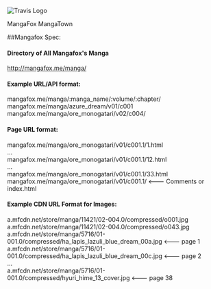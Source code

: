 ![Travis Logo](https://travis-ci.org/tadachi/manga-scraper.svg?branch=master "Travis Build")

MangaFox
MangaTown

##Mangafox Spec:

#### Directory of All Mangafox's Manga
http://mangafox.me/manga/

#### Example URL/API format:

mangafox.me/manga/:manga_name/:volume/:chapter/  
mangafox.me/manga/azure_dream/v01/c001  
mangafox.me/manga/ore_monogatari/v02/c004/  

#### Page URL format:

mangafox.me/manga/ore_monogatari/v01/c001.1/1.html  
...  
mangafox.me/manga/ore_monogatari/v01/c001.1/12.html  
...  
mangafox.me/manga/ore_monogatari/v01/c001.1/33.html  
mangafox.me/manga/ore_monogatari/v01/c001.1/ <--- Comments or index.html  

#### Example CDN URL Format for Images:

a.mfcdn.net/store/manga/11421/02-004.0/compressed/o001.jpg  
a.mfcdn.net/store/manga/11421/02-004.0/compressed/o043.jpg  
a.mfcdn.net/store/manga/5716/01-001.0/compressed/ha_lapis_lazuli_blue_dream_00a.jpg <--- page 1  
a.mfcdn.net/store/manga/5716/01-001.0/compressed/ha_lapis_lazuli_blue_dream_00c.jpg <--- page 2  
...  
a.mfcdn.net/store/manga/5716/01-001.0/compressed/hyuri_hime_13_cover.jpg <--- page 38
